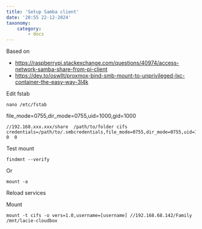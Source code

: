 ```yaml
---
title: 'Setup Samba client'
date: '20:55 22-12-2024'
taxonomy:
    category:
        - docs
---
```


Based on 
* https://raspberrypi.stackexchange.com/questions/40974/access-network-samba-share-from-pi-client
* https://dev.to/oswllt/proxmox-bind-smb-mount-to-unprivileged-lxc-container-the-easy-way-3l4k

Edit fstab

    nano /etc/fstab


file_mode=0755,dir_mode=0755,uid=1000,gid=1000 

    //192.168.xxx.xxx/share  /path/to/folder cifs credentials=/path/to/.smbcredentials,file_mode=0755,dir_mode=0755,uid=1000,gid=1000  0  0

Test mount

    findmnt --verify

Or

    mount -a

Reload services

    

Mount 

    mount -t cifs -o vers=1.0,username=[username] //192.168.68.142/Family /mnt/lacie-cloudbox